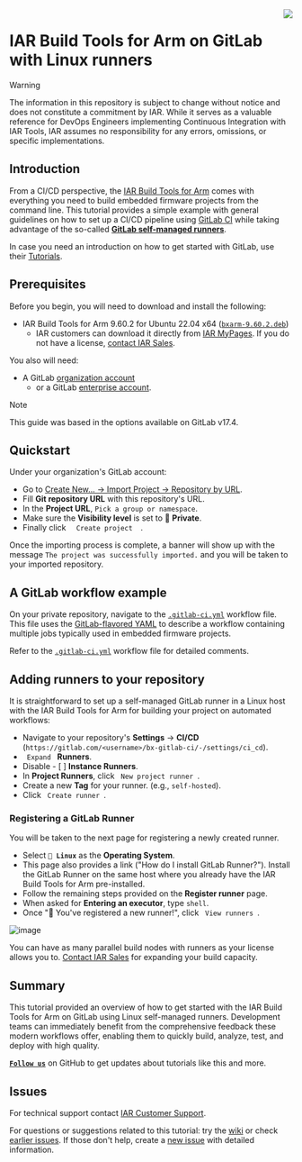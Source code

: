 <img align="right" src="https://avatars.githubusercontent.com/u/22105643?s=96&v=4" />


# IAR Build Tools for Arm on GitLab with Linux runners


>[!WARNING]
>The information in this repository is subject to change without notice and does not constitute a commitment by IAR. While it serves as a valuable reference for DevOps Engineers implementing Continuous Integration with IAR Tools, IAR assumes no responsibility for any errors, omissions, or specific implementations.


## Introduction
From a CI/CD perspective, the [IAR Build Tools for Arm](https://iar.com/bxarm) comes with everything you need to build embedded firmware projects from the command line. This tutorial provides a simple example with general guidelines on how to set up a CI/CD pipeline using [GitLab CI](https://gitlab.com) while taking advantage of the so-called __[GitLab self-managed runners][gl-smr-url]__.

In case you need an introduction on how to get started with GitLab, use their [Tutorials](https://docs.gitlab.com/?tab=Tutorials).


## Prerequisites
Before you begin, you will need to download and install the following:
- IAR Build Tools for Arm 9.60.2 for Ubuntu 22.04 x64 ([`bxarm-9.60.2.deb`](https://updates.iar.com/?product=BXARM&version=9.60))
   - IAR customers can download it directly from [IAR MyPages](https://iar.my.site.com/mypages). If you do not have a license, [contact IAR Sales](https://iar.com/about/contact).

You also will need:
- A GitLab [organization account][gl-join-url]
   - or a GitLab [enterprise account][gl-join-url].

>[!NOTE]
>This guide was based in the options available on GitLab v17.4.

## Quickstart
Under your organization's GitLab account:

- Go to [Create New... → Import Project → Repository by URL](https://gitlab.com/projects/new#import_project).
- Fill __Git repository URL__ with this repository's URL.
- In the __Project URL__, `Pick a group or namespace`.
- Make sure the __Visibility level__ is set to 🔘 **Private**.
- Finally click `   Create project   `.

Once the importing process is complete, a banner will show up with the message `The project was successfully imported.` and you will be taken to your imported repository.


## A GitLab workflow example
On your private repository, navigate to the [`.gitlab-ci.yml`](.gitlab-ci.yml) workflow file. This file uses the [GitLab-flavored YAML](https://docs.gitlab.com/ee/ci/quick_start/#create-a-gitlab-ciyml-file) to describe a workflow containing multiple jobs typically used in embedded firmware projects.

Refer to the [`.gitlab-ci.yml`](.gitlab-ci.yml) workflow file for detailed comments.

## Adding runners to your repository
It is straightforward to set up a self-managed GitLab runner in a Linux host with the IAR Build Tools for Arm for building your project on automated workflows:
- Navigate to your repository's __Settings__ → __CI/CD__ (`https://gitlab.com/<username>/bx-gitlab-ci/-/settings/ci_cd`).
- `  Expand  ` __Runners__.
- Disable - [  ] __Instance Runners__.
- In __Project Runners__, click `  New project runner  `.
- Create a new __Tag__ for your runner. (e.g., `self-hosted`).
- Click `  Create runner  `.

### Registering a GitLab Runner
You will be taken to the next page for registering a newly created runner.
- Select __`🔘 Linux`__ as the __Operating System__.
- This page also provides a link ("How do I install GitLab Runner?"). Install the GitLab Runner on the same host where you already have the IAR Build Tools for Arm pre-installed.
- Follow the remaining steps provided on the __Register runner__ page.
- When asked for __Entering an executor__, type `shell`.
- Once "🎉 You've registered a new runner!", click `  View runners  `.

![image](https://github.com/user-attachments/assets/43738619-9d55-4151-89b4-9cda3081a225)


You can have as many parallel build nodes with runners as your license allows you to. [Contact IAR Sales](https://iar.com/about/contact) for expanding your build capacity.


## Summary
This tutorial provided an overview of how to get started with the IAR Build Tools for Arm on GitLab using Linux self-managed runners. Development teams can immediately benefit from the comprehensive feedback these modern workflows offer, enabling them to quickly build, analyze, test, and deploy with high quality.

[__` Follow us `__](https://github.com/iarsystems) on GitHub to get updates about tutorials like this and more.


## Issues
For technical support contact [IAR Customer Support][url-iar-customer-support].

For questions or suggestions related to this tutorial: try the [wiki][url-repo-wiki] or check [earlier issues][url-repo-issue-old]. If those don't help, create a [new issue][url-repo-issue-new] with detailed information.


<!-- links -->
[url-iar-customer-support]: https://iar.my.site.com/mypages/s/contactsupport

[iar-bxarm-url]: https://www.iar.com/bxarm

[gh-iar-url]: https://github.com/IARSystems
    
[gl-doc-yaml-url]: https://docs.gitlab.com/ee/ci/yaml/gitlab_ci_yaml.html
[gl-smr-url]: https://docs.gitlab.com/runner
[gl-join-url]: https://gitlab.com/users/sign_in
[gl-pipeline-url]: https://docs.gitlab.com/ee/ci/pipelines

[url-repo]: https://github.com/IARSystems/bx-gitlab-ci
[url-repo-wiki]: https://github.com/IARSystems/bx-gitlab-ci/wiki
[url-repo-issue-new]: https://github.com/IARSystems/bx-gitlab-ci/issues/new
[url-repo-issue-old]: https://github.com/IARSystems/bx-gitlab-ci/issues?q=is%3Aissue+is%3Aopen%7Cclosed
